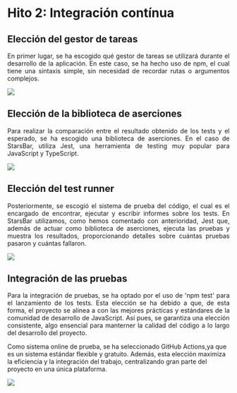 # Hito 2: Integración contínua

## Elección del gestor de tareas
<p align="justify">
  En primer lugar, se ha escogido qué gestor de tareas se utilizará durante el desarrollo de la aplicación. En este caso, se ha hecho uso de npm, el cual tiene una sintaxis simple, sin necesidad de recordar rutas o argumentos complejos.
</p>

<img src="https://img.shields.io/badge/NPM-%23CB3837.svg?style=for-the-badge&logo=npm&logoColor=white">

## Elección de la biblioteca de aserciones
<p align="justify">
  Para realizar la comparación entre el resultado obtenido de los tests y el esperado, se ha escogido una biblioteca de aserciones. En el caso de StarsBar, utiliza Jest, una herramienta de testing muy popular para JavaScript y TypeScript.
</p>

<img src="https://img.shields.io/badge/-jest-%23C21325?style=for-the-badge&logo=jest&logoColor=white">

## Elección del test runner
<p align="justify">
  Posteriormente, se escogió el sistema de prueba del código, el cual es el encargado de encontrar, ejecutar y escribir informes sobre los tests. En StarsBar utilizamos, como hemos comentado con anterioridad, Jest que, además de actuar como biblioteca de aserciones, ejecuta las pruebas y muestra los resultados, proporcionando detalles sobre cuántas pruebas pasaron y cuántas fallaron.
</p>

<img src="https://img.shields.io/badge/-jest-%23C21325?style=for-the-badge&logo=jest&logoColor=white">

## Integración de las pruebas 
<p align="justify">
  Para la integración de pruebas, se ha optado por el uso de 'npm test' para el lanzamiento de los tests. Esta elección se ha debido a que, de esta forma, el proyecto se alinea a con las mejores prácticas y estándares de la comunidad de desarrollo de JavaScript. Así pues, se garantiza una elección consistente, algo ensencial para manterner la calidad del código a lo largo del desarrollo del proyecto.

  Como sistema online de prueba, se ha seleccionado GitHub Actions,ya que es un sistema estándar flexible y gratuito. Además, esta elección maximiza la eficiencia y la integración del trabajo, centralizando gran parte del proyecto en una única plataforma.
</p>

<img src="https://img.shields.io/badge/github%20actions-%232671E5.svg?style=for-the-badge&logo=githubactions&logoColor=white">
